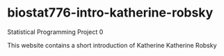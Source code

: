# biostat776-intro-katherine-robsky
Statistical Programming Project 0

This website contains a short introduction of Katherine Katherine Robsky
